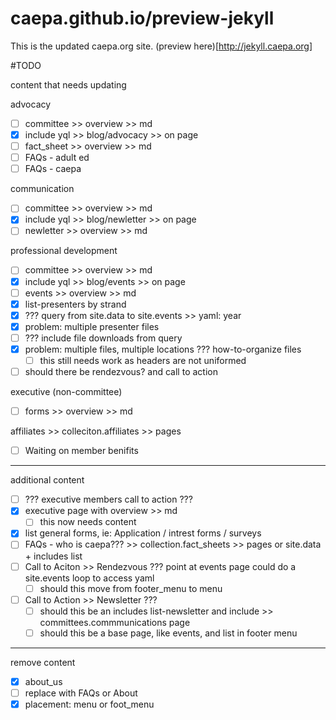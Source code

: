 # caepa.github.io/preview-jekyll

This is the updated caepa.org site. (preview here)[http://jekyll.caepa.org]

#TODO

content that needs updating

advocacy
- [ ] committee >> overview >> md
- [x] include yql >> blog/advocacy >> on page
- [ ] fact_sheet >> overview >> md 
- [ ] FAQs - adult ed 
- [ ] FAQs - caepa
 
communication
- [ ] committee >> overview >> md
- [x] include yql >> blog/newletter >> on page
- [ ] newletter >> overview >> md
 
professional development
- [ ] committee >> overview >> md
- [x] include yql >> blog/events >> on page
- [ ] events  >> overview >> md
- [x] list-presenters by strand
- [x] ??? query from site.data to site.events >> yaml: year
- [x] problem: multiple presenter files
- [ ] ??? include file downloads from query
- [x] problem: multiple files, multiple locations ??? how-to-organize files
  - [ ] this still needs work as headers are not uniformed
- [ ] should there be rendezvous? and call to action
 
executive (non-committee)
- [ ] forms >> overview >> md

affiliates >> colleciton.affiliates >> pages
- [ ] Waiting on member benifits

---

additional content
- [ ] ??? executive members call to action ???
- [x] executive page with overview >> md
  - [ ] this now needs content
- [x] list general forms, ie: Application / intrest forms / surveys
- [ ] FAQs - who is caepa??? >> collection.fact_sheets >> pages or site.data + includes list
- [ ] Call to Aciton >> Rendezvous ??? point at events page could do a site.events loop to access yaml
  - [ ] should this move from footer_menu to menu
- [ ] Call to Action >> Newsletter ???
  - [ ] should this be an includes list-newsletter and include >> committees.commmunications page 
  - [ ] should this be a base page, like events, and list in footer menu

---
remove content
- [x] about_us
- [ ] replace with FAQs or About
- [x] placement: menu or foot_menu
